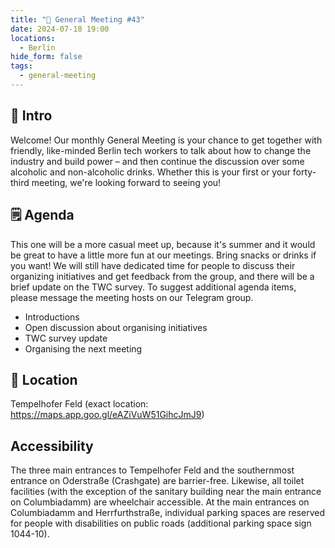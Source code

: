 ```yaml
---
title: "🎉 General Meeting #43"
date: 2024-07-18 19:00
locations:
  - Berlin
hide_form: false
tags:
  - general-meeting
---
```

## 💫 Intro

Welcome! Our monthly General Meeting is your chance to get together with friendly, like-minded Berlin tech workers to talk about how to change the industry and build power – and then continue the discussion over some alcoholic and non-alcoholic drinks. Whether this is your first or your forty-third meeting, we're looking forward to seeing you!

## 🗒️ Agenda

This one will be a more casual meet up, because it's summer and it would be great to have a little more fun at our meetings. Bring snacks or drinks if you want! We will still have dedicated time for people to discuss their organizing initiatives and get feedback from the group, and there will be a brief update on the TWC survey. To suggest additional agenda items, please message the meeting hosts on our Telegram group.

* Introductions
* Open discussion about organising initiatives
* TWC survey update
* Organising the next meeting

## 📍 Location

Tempelhofer Feld (exact location: https://maps.app.goo.gl/eAZiVuW51GihcJmJ9)

## Accessibility

The three main entrances to Tempelhofer Feld and the southernmost entrance on Oderstraße (Crashgate) are barrier-free. Likewise, all toilet facilities (with the exception of the sanitary building near the main entrance on Columbiadamm) are wheelchair accessible. At the main entrances on Columbiadamm and Herrfurthstraße, individual parking spaces are reserved for people with disabilities on public roads (additional parking space sign 1044-10).
